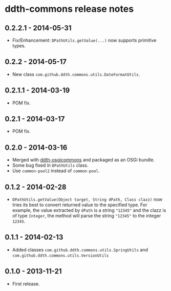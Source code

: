 ddth-commons release notes
==========================

0.2.2.1 - 2014-05-31
--------------------
- Fix/Enhancement: `DPathUtils.getValue(...)` now supports primitive types.


0.2.2 - 2014-05-17
------------------
- New class `com.github.ddth.commons.utils.DateFormatUtils`.


0.2.1.1 - 2014-03-19
--------------------
- POM fix.


0.2.1 - 2014-03-17
------------------
- POM fix.


0.2.0 - 2014-03-16
------------------
- Merged with [ddth-osgicommons](https://github.com/DDTH/ddth-osgicommons) and packaged as an OSGi bundle.
- Some bug fixed in `DPathUtils` class.
- Use `common-pool2` instead of `common-pool`.


0.1.2 - 2014-02-28
------------------
- `DPathUtils.getValue(Object target, String dPath, Class clazz)` now tries its best to convert returned value to the specified type. For example, the value extracted by `dPath` is a string `"12345"` and the clazz is of type `Integer`, the method will parse the string `"12345"` to the integer `12345`.


0.1.1 - 2014-02-13
------------------
- Added classes `com.github.ddth.commons.utils.SpringUtils` and `com.github.ddth.commons.utils.VersionUtils`


0.1.0 - 2013-11-21
------------------
- First release.
